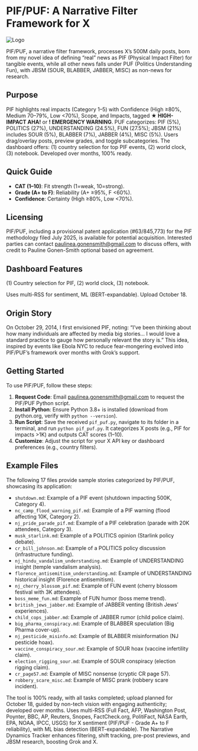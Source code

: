 # PIF/PUF: A Narrative Filter Framework for X

![Logo](logo.png) <!-- Placeholder for future logo -->

PIF/PUF, a narrative filter framework, processes X’s 500M daily posts, born from my novel idea of defining “real” news as PIF (Physical Impact Filter) for tangible events, while all other news falls under PUF (Politics Understanding Fun), with JBSM (SOUR, BLABBER, JABBER, MISC) as non-news for research.

## Purpose
PIF highlights real impacts (Category 1–5) with Confidence (High ≥80%, Medium 70–79%, Low <70%), Scope, and Impacts, tagged **★ HIGH-IMPACT AHA!** or **! EMERGENCY WARNING**. PUF categorizes: PIF (5%), POLITICS (27%), UNDERSTANDING (24.5%), FUN (27.5%); JBSM (21%) includes SOUR (5%), BLABBER (7%), JABBER (4%), MISC (5%). Users drag/overlay posts, preview grades, and toggle subcategories. The dashboard offers: (1) country selection for top PIF events, (2) world clock, (3) notebook. Developed over months, 100% ready.

## Quick Guide
- **CAT (1–10)**: Fit strength (1=weak, 10=strong).
- **Grade (A+ to F)**: Reliability (A+ ≥95%, F <60%).
- **Confidence**: Certainty (High ≥80%, Low <70%).

## Licensing
PIF/PUF, including a provisional patent application (#63/845,773) for the PIF methodology filed July 2025, is available for potential acquisition. Interested parties can contact paulinea.gonensmith@gmail.com to discuss offers, with credit to Pauline Gonen-Smith optional based on agreement.

## Dashboard Features
(1) Country selection for PIF, (2) world clock, (3) notebook.

Uses multi-RSS for sentiment, ML (BERT-expandable). Upload October 18.

## Origin Story
On October 29, 2014, I first envisioned PIF, noting: “I’ve been thinking about how many individuals are affected by media big stories... I would love a standard practice to gauge how personally relevant the story is.” This idea, inspired by events like Ebola NYC to reduce fear-mongering evolved into PIF/PUF’s framework over months with Grok’s support.

## Getting Started
To use PIF/PUF, follow these steps:
1. **Request Code**: Email paulinea.gonensmith@gmail.com to request the PIF/PUF Python script.
2. **Install Python**: Ensure Python 3.8+ is installed (download from python.org, verify with `python --version`).
3. **Run Script**: Save the received `pif_puf.py`, navigate to its folder in a terminal, and run `python pif_puf.py`. It categorizes X posts (e.g., PIF for impacts >1K) and outputs CAT scores (1–10).
4. **Customize**: Adjust the script for your X API key or dashboard preferences (e.g., country filters).

## Example Files
The following 17 files provide sample stories categorized by PIF/PUF, showcasing its application:
- `shutdown.md`: Example of a PIF event (shutdown impacting 500K, Category 4).
- `nc_camp_flood_warning_pif.md`: Example of a PIF warning (flood affecting 10K, Category 2).
- `nj_pride_parade_pif.md`: Example of a PIF celebration (parade with 20K attendees, Category 3).
- `musk_starlink.md`: Example of a POLITICS opinion (Starlink policy debate).
- `cr_bill_johnson.md`: Example of a POLITICS policy discussion (infrastructure funding).
- `nj_hindu_vandalism_understanding.md`: Example of UNDERSTANDING insight (temple vandalism analysis).
- `florence_antisemitism_understanding.md`: Example of UNDERSTANDING historical insight (Florence antisemitism).
- `nj_cherry_blossom_pif.md`: Example of FUN event (cherry blossom festival with 3K attendees).
- `boss_meme_fun.md`: Example of FUN humor (boss meme trend).
- `british_jews_jabber.md`: Example of JABBER venting (British Jews’ experiences).
- `child_cops_jabber.md`: Example of JABBER rumor (child police claim).
- `big_pharma_conspiracy.md`: Example of BLABBER speculation (Big Pharma cover-up).
- `nj_pesticide_misinfo.md`: Example of BLABBER misinformation (NJ pesticide hoax).
- `vaccine_conspiracy_sour.md`: Example of SOUR hoax (vaccine infertility claim).
- `election_rigging_sour.md`: Example of SOUR conspiracy (election rigging claim).
- `cr_page57.md`: Example of MISC nonsense (cryptic CR page 57).
- `robbery_scare_misc.md`: Example of MISC prank (robbery scare incident).

The tool is 100% ready, with all tasks completed; upload planned for October 18, guided by non-tech vision with engaging authenticity; developed over months. Uses multi-RSS (Full Fact, AFP, Washington Post, Poynter, BBC, AP, Reuters, Snopes, FactCheck.org, PolitiFact, NASA Earth, EPA, NOAA, IPCC, USGS) for X sentiment (PIF/PUF - Grade A+ to F reliability), with ML bias detection (BERT-expandable). The Narrative Dynamics Tracker enhances filtering, shift tracking, pre-post previews, and JBSM research, boosting Grok and X.
